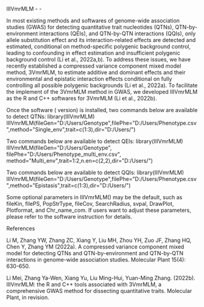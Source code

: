 
IIIVmrMLM - - 

In most existing methods and softwares of genome-wide association studies (GWAS) for detecting quantitative trait nucleotides (QTNs), QTN-by-environment interactions (QEIs), and QTN-by-QTN interactions (QQIs), only allele substitution effect and its interaction-related effects are detected and estimated, conditional on method-specific polygenic background control, leading to confounding in effect estimation and insufficient polygenic background control (Li et al., 2022a,b). To address these issues, we have recently established a compressed variance component mixed model method, 3VmrMLM, to estimate additive and dominant effects and their environmental and epistatic interaction effects conditional on fully controlling all possible polygenic backgrounds (Li et al., 2022a). To facilitate the implement of the 3VmrMLM method in GWAS, we developed IIIVmrMLM as the R and C++ softwares for 3VmrMLM (Li et al., 2022b).

Once the software ( version)  is installed, two commands below are available to detect QTNs:
library(IIIVmrMLM)
IIIVmrMLM(fileGen="D:/Users/Genotype",filePhe="D:/Users/Phenotype.csv",method="Single_env",trait=c(1:3),dir="D:/Users/")

Two commands below are available to detect QEIs:
library(IIIVmrMLM)
IIIVmrMLM(fileGen="D:/Users/Genotype", filePhe="D:/Users/Phenotype_multi_env.csv", method="Multi_env",trait=1:2,n.en=c(2,2),dir="D:/Users/")

Two commands below are available to detect QQIs:
library(IIIVmrMLM)
IIIVmrMLM(fileGen="D:/Users/Genotype",filePhe="D:/Users/Phenotype.csv",method="Epistasis",trait=c(1:3),dir="D:/Users/")

Some optional parameters in IIIVmrMLM() may be the default, such as fileKin, filePS, PopStrType, fileCov, SearchRadius, svpal, DrawPlot, Plotformat, and Chr_name_com. If users want to adjust these parameters, please refer to the software instruction for details.

References

Li M, Zhang YW, Zhang ZC, Xiang Y, Liu MH, Zhou YH, Zuo JF, Zhang HQ, Chen Y, Zhang YM (2022a). A compressed variance component mixed model for detecting QTNs and QTN-by-environment and QTN-by-QTN interactions in genome-wide association studies. Molecular Plant 15(4): 630-650.

Li Mei, Zhang Ya-Wen, Xiang Yu, Liu Ming-Hui, Yuan-Ming Zhang. (2022b). IIIVmrMLM: the R and C++ tools associated with 3VmrMLM, a comprehensive GWAS method for dissecting quantitative traits. Molecular Plant, in revision.
